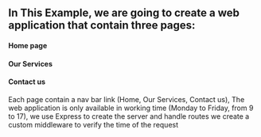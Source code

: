 ## In This Example, we are going to create a web application that contain three pages:

#### Home page 
#### Our Services
#### Contact us

Each page contain a nav bar link (Home, Our Services, Contact us),
The web application is only available in working time (Monday to Friday,  from 9 to 17),
we use Express to create the server and handle routes
we create a custom  middleware to verify the time of the request 
